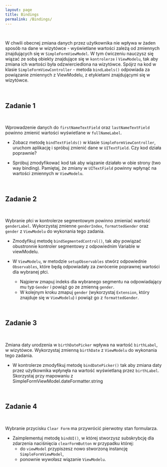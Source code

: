 ```yaml
---
layout: page
title: Bindings
permalink: /Bindings/
---
```


<br>

W chwili obecnej zmiana danych przez użytkownika nie wpływa w żaden sposób na dane w wizytówce - wyświetlane wartości zależą od zmiennych znajdujących się w `SimpleFormViewModel`.
W tym ćwiczeniu nauczysz się wiązać ze sobą obiekty znajdujące się w `kontrolerze` i `ViewModelu`, tak aby zmiana ich wartości była odzwierciedlona na wizytówce.
Spójrz na kod w klasie `SimpleFormViewController` - metoda ```bindLabels()``` odpowiada za powiązanie zmiennych z ViewModelu, z etykietami znajdującymi się w wizytówce.

<br>

Zadanie 1
----------

<br>

Wprowadzenie danych do `firstNameTextField` oraz `lastNameTextField` powinno zmienić wartości wyświetlane w `fullNameLabel`.

* Zobacz metodę ```bindTextFields()``` w klasie ```SimpleFormViewController```, uruchom aplikację i spróbuj zmienić dane w ```UITextField```. Czy kod działa poprawnie?

* Spróbuj zmodyfikować kod tak aby wiązanie działało w obie strony (two way binding). Pamiętaj, że zmiany w ```UITextField``` powinny wpłynąć na wartości zmiennych w ```ViewModelu```.

<br>


Zadanie 2
-----------

<br>

Wybranie płci w kontrolerze segmentowym powinno zmieniać wartość `genderLabel`.
Wykorzystaj zmienne `genderIndex`, `formattedGender` oraz `gender` z `ViewModelu` do wykonania tego zadania.

* Zmodyfikuj metodę ```bindSegmentedControl()```, tak aby powiązać obustronnie kontroler segmentowy z odpowiednim Variable w viewModelu.

* W ```ViewModelu```, w metodzie ```setupObservables``` stwórz odpowiednie ```Observables```, które będą odpowiadały za zwrócenie poprawnej wartości dla wybranej płci.
    *  Najpierw zmapuj indeks dla wybranego segmentu na odpowiadający mu typ ```Gender``` i powiąż go ze zmienną ```gender```.
    * W kolejnym kroku zmapuj ```gender``` (wykorzystaj ```Extension```, który znajduje się w ```ViewModelu```) i powiąż go z ```formattedGender```. 

<br>


Zadanie 3
-----------

<br>

Zmiana daty urodzenia w `birthDatePicker` wpływa na wartość `birthLabel`, w wizytówce.
Wykorzystaj zmienną `birthDate` z `ViewModelu` do wykonania tego zadania.

* W kontrolerze zmodyfikuj metodę ```bindDatePicker()``` tak aby zmiana daty przez użytkownika wpłynęła na wartość wyświetlaną przez ```birthLabel```.
Skorzystaj przy mapowaniu z SimpleFormViewModel.dateFormatter.string

<br>


Zadanie 4
-----------

<br>

Wybranie przycisku `Clear Form` ma przywrócić pierwotny stan formularza.

* Zaimplementuj metodę ```bindUI()```, w której stworzysz subskrybcję dla zdarzenia naciśnięcia ```clearFormButton``` w przypadku której: 
    * do ```viewModel``` przypiszesz nowo stworzoną instancję ```SimpleFormViewModel```,
    * ponownie wywołasz wiązanie ```ViewModelu```.

<br>
